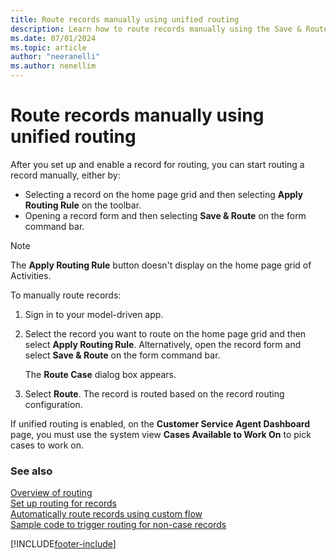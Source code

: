 ```yaml
---
title: Route records manually using unified routing 
description: Learn how to route records manually using the Save & Route option on the form command bar and Apply Routing Rule on the home page grid.
ms.date: 07/01/2024
ms.topic: article
author: "neeranelli"
ms.author: nenellim
---
```

# Route records manually using unified routing

 After you set up and enable a record for routing, you can start routing a record manually, either by:
- Selecting a record on the home page grid and then selecting **Apply Routing Rule** on the toolbar.
- Opening a record form and then selecting  **Save & Route** on the form command bar.

> [!NOTE]
> The **Apply Routing Rule** button doesn't display on the home page grid of Activities.

To manually route records:

1. Sign in to your model-driven app.

2. Select the record you want to route on the home page grid and then select **Apply Routing Rule**.
   Alternatively, open the record form and select **Save & Route** on the form command bar.

   The **Route Case** dialog box appears.

3. Select **Route**. The record is routed based on the record routing configuration.

If unified routing is enabled, on the **Customer Service Agent Dashboard** page, you must use the system view **Cases Available to Work On** to pick cases to work on.

### See also

[Overview of routing](../administer/overview-unified-routing.md)  
[Set up routing for records](../administer/set-up-record-routing.md)  
[Automatically route records using custom flow](../administer/routing-trigger-automatic.md)  
[Sample code to trigger routing for non-case records](../develop/trigger-routing-non-case-records.md)  

[!INCLUDE[footer-include](../../includes/footer-banner.md)]
